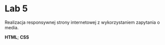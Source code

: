 # Lab 5
Realizacja responsywnej strony internetowej z wykorzystaniem zapytania o media. </br>

**HTML**; **CSS**